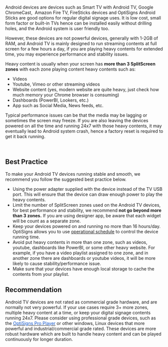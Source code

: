 <p>Android devices are devices such as Smart TV with Android TV, Google ChromeCast,  Amazon Fire TV, FireSticks devices and OptiSigns Android Sticks are good options for regular digital signage uses. It is low cost, small form factor or built-in TVs hence can be installed easily without drilling holes, and the Android system is user friendly too.</p>
<p>However, these devices are not powerful devices, generally with 1-2GB of RAM, and Android TV is mainly designed to run streaming contents at full screen for a few hours a day, if you are playing heavy contents for extended time, you may experience performance and stability issues.</p>
<p>Heavy content is usually when your screen has <strong>more than 3 SplitScreen zones</strong> with each zone playing content heavy contents such as:</p>
<ul>
<li>Videos</li>
<li>Youtube, Vimeo or other streaming videos</li>
<li>Website content (yes, modern website are quite heavy, just check how much memory your Chrome browser is consuming)</li>
<li>Dashboards (PowerBI, Lookers, etc.)</li>
<li>App such as Social Media, News feeds, etc.</li>
</ul>
<p>Typical performance issues can be that the media may be lagging or sometimes the screen may freeze. If you are also leaving the devices powered on all the time and running 24x7 with those heavy contents, it may eventually lead to Android system crash, hence a factory reset is required to get it back running.</p>
<p> </p>
<h2 id="h_01HVFCHV3PN9BP4MDA2JTCKXAW">Best Practice</h2>
<p>To make your Android TV devices running stable and smooth, we recommend you follow the suggested best practice below. </p>
<ul>
<li>Using the power adapter supplied with the device instead of the TV USB port. This will ensure that the device can draw enough power to play the heavy contents.</li>
<li>Limit the number of SplitScreen zones used on the Android TV devices, for best performance and stability, we recommend <strong>not go beyond more than 3 zones.</strong> If you are using designer app, be aware that each widget will be count as a separate zone.  </li>
<li>Keep your devices powered on and running no more than 16 hours/day. OptiSigns allows you to use <a href="https://support.optisigns.com/hc/en-us/articles/28598173096723">operational schedule</a> to control the device running time. </li>
<li>Avoid put heavy contents in more than one zone, such as videos, youtube, dashboards like PowerBI, or some other heavy website. For example, if you have a video playlist assigned to one zone, and in another zone there are dashboards or youtube videos, it will be more likely to cause stability/performance issue. </li>
<li>Make sure that your devices have enough local storage to cache the contents from your playlist.  </li>
</ul>
<h2 id="h_01HVFCHV3PVE2PGBNZ0CNY1A1R">Recommendation</h2>
<p>Android TV devices are not rated as commercial grade hardware, and are normally not very powerful. If your use cases require 3+ more zones, multiple heavy content at a time, or keep your digital signage contents running 24x7. Please consider using professional grade devices, such as the <a href="https://www.optisigns.com/product/hardware"><span class="wysiwyg-underline" style="color: #1155cc;">OptiSigns Pro Player</span></a> or other windows, Linux devices that more powerful and industrial/commercial grade rated. These devices are more robust hardware which are built to handle heavy content and can be played continuously for longer duration. </p>